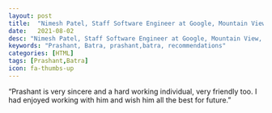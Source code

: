 ```yaml
---
layout: post
title:  "Nimesh Patel, Staff Software Engineer at Google, Mountain View, California, United States"
date:   2021-08-02
desc: "Nimesh Patel, Staff Software Engineer at Google, Mountain View, California, United States"
keywords: "Prashant, Batra, prashant,batra, recommendations"
categories: [HTML]
tags: [Prashant,Batra]
icon: fa-thumbs-up
---
```


“Prashant is very sincere and a hard working individual, very friendly too. I had enjoyed working with him and wish him all the best for future.”
